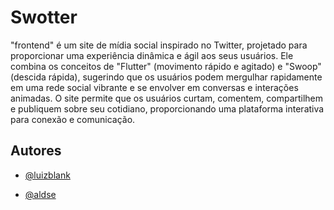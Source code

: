 # Swotter

"frontend" é um site de mídia social inspirado no Twitter, projetado para proporcionar uma experiência dinâmica e ágil aos seus usuários. Ele combina os conceitos de "Flutter" (movimento rápido e agitado) e "Swoop" (descida rápida), sugerindo que os usuários podem mergulhar rapidamente em uma rede social vibrante e se envolver em conversas e interações animadas. O site permite que os usuários curtam, comentem, compartilhem e publiquem sobre seu cotidiano, proporcionando uma plataforma interativa para conexão e comunicação.


## Autores

- [@luizblank](https://www.github.com/luizblank)

- [@aldse](https://www.github.com/aldse)
